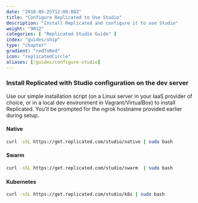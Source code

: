 ```yaml
---
date: "2018-05-25T12:00:00Z"
title: "Configure Replicated to Use Studio"
description: "Install Replicated and configure it to use Studio"
weight: "9012"
categories: [ "Replicated Studio Guide" ]
index: "guides/ship"
type: "chapter"
gradient: "redToRed"
icon: "replicatedCircle"
aliases: [/guides/configure-studio]
---
```


### Install Replicated with Studio configuration on the dev server

Use our simple installation script (on a Linux server in your IaaS provider of choice, or in a local dev environment in Vagrant/VirtualBox) to install Replicated. You'll be prompted for the ngrok hostname provided earlier during setup.

#### Native

```bash
curl -sSL https://get.replicated.com/studio/native | sudo bash
```

#### Swarm

```bash
curl -sSL https://get.replicated.com/studio/swarm  | sudo bash
```

#### Kubernetes

```bash
curl -sSL https://get.replicated.com/studio/k8s | sudo bash
```
